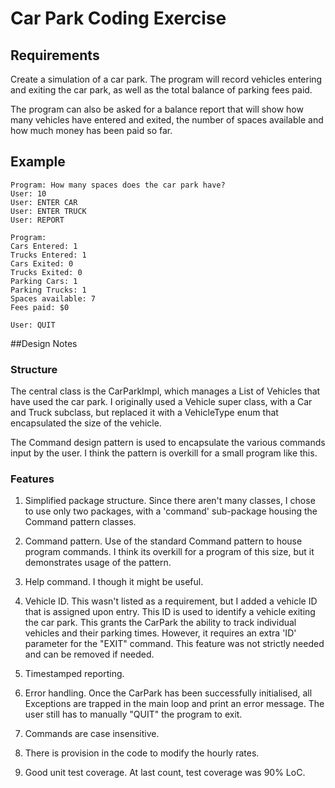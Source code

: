 # Car Park Coding Exercise
## Requirements
Create a simulation of a car park. The program will record vehicles entering and exiting the car park, 
as well as the total balance of parking fees paid. 

The program can also be asked for a balance report 
that will show how many vehicles have entered and exited, the number of spaces available and how much 
money has been paid so far.

## Example
```
Program: How many spaces does the car park have? 
User: 10 
User: ENTER CAR 
User: ENTER TRUCK 
User: REPORT 

Program: 
Cars Entered: 1 
Trucks Entered: 1 
Cars Exited: 0 
Trucks Exited: 0 
Parking Cars: 1 
Parking Trucks: 1 
Spaces available: 7 
Fees paid: $0 

User: QUIT
```

##Design Notes

### Structure
The central class is the CarParkImpl, which manages a List of Vehicles that have used the car park.
I originally used a Vehicle super class, with a Car and Truck subclass, but replaced it with a VehicleType
enum that encapsulated the size of the vehicle.

The Command design pattern is used to encapsulate the various commands input by the user. 
I think the pattern is overkill for a small program like this. 

### Features 
1. Simplified package structure. Since there aren't many classes, I chose to use only two packages, with a 
'command' sub-package housing the Command pattern classes.

2. Command pattern. Use of the standard Command pattern to house program commands. 
I think its overkill for a program of this size, but it demonstrates usage of the pattern.

3. Help command. I though it might be useful.

4. Vehicle ID. This wasn't listed as a requirement, but I added a vehicle ID that is assigned upon entry. 
This ID is used to identify a vehicle exiting the car park. 
This grants the CarPark the ability to track individual vehicles and their parking times.
However, it requires an extra 'ID' parameter for the "EXIT" command.
This feature was not strictly needed and can be removed if needed.

5. Timestamped reporting.

6. Error handling. Once the CarPark has been successfully initialised, all Exceptions are trapped in the 
main loop and print an error message. The user still has to manually "QUIT" the program to exit.

7. Commands are case insensitive.

8. There is provision in the code to modify the hourly rates.

9. Good unit test coverage. At last count, test coverage was 90% LoC.